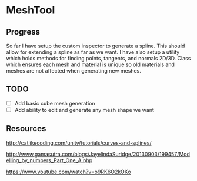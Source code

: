 # MeshTool


## Progress
So far I have setup the custom inspector to generate a spline. This should allow for extending a spline as far as we want.
I have also setup a utility which holds methods for finding points, tangents, and normals 2D/3D.
Class which ensures each mesh and material is unique so old materials and meshes are not affected when generating new meshes.

## TODO
- [ ] Add basic cube mesh generation
- [ ] Add ability to edit and generate any mesh shape we want

## Resources
http://catlikecoding.com/unity/tutorials/curves-and-splines/ 

http://www.gamasutra.com/blogs/JayelindaSuridge/20130903/199457/Modelling_by_numbers_Part_One_A.php

https://www.youtube.com/watch?v=o9RK6O2kOKo
